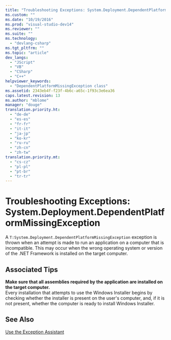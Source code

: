 ```yaml
---
title: "Troubleshooting Exceptions: System.Deployment.DependentPlatformMissingException | testtitle"
ms.custom: ""
ms.date: "10/19/2016"
ms.prod: "visual-studio-dev14"
ms.reviewer: ""
ms.suite: ""
ms.technology: 
  - "devlang-csharp"
ms.tgt_pltfrm: ""
ms.topic: "article"
dev_langs: 
  - "JScript"
  - "VB"
  - "CSharp"
  - "C++"
helpviewer_keywords: 
  - "DependentPlatformMissingException class"
ms.assetid: 2343eb4f-f23f-4b6c-a65c-1f93c3e6ea36
caps.latest.revision: 13
ms.author: "mblome"
manager: "douge"
translation.priority.ht: 
  - "de-de"
  - "es-es"
  - "fr-fr"
  - "it-it"
  - "ja-jp"
  - "ko-kr"
  - "ru-ru"
  - "zh-cn"
  - "zh-tw"
translation.priority.mt: 
  - "cs-cz"
  - "pl-pl"
  - "pt-br"
  - "tr-tr"
---
```

# Troubleshooting Exceptions: System.Deployment.DependentPlatformMissingException
A `T:System.Deployment.DependentPlatformMissingException` exception is thrown when an attempt is made to run an application on a computer that is incompatible. This may occur when the wrong operating system or version of the .NET Framework is installed on the target computer.  
  
## Associated Tips  
 **Make sure that all assemblies required by the application are installed on the target computer.**  
 Every installation that attempts to use the Windows Installer begins by checking whether the installer is present on the user's computer, and, if it is not present, whether the computer is ready to install Windows Installer.  
  
## See Also  
 [Use the Exception Assistant](../Topic/How%20to:%20Use%20the%20Exception%20Assistant.md)